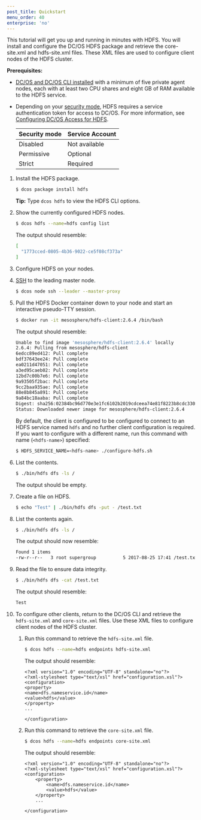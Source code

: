 ```yaml
---
post_title: Quickstart
menu_order: 40
enterprise: 'no'
---
```


This tutorial will get you up and running in minutes with HDFS. You will install and configure the DC/OS HDFS package and retrieve the core-site.xml and hdfs-site.xml files. These XML files are used to configure client nodes of the HDFS cluster.

**Prerequisites:**

-  [DC/OS and DC/OS CLI installed](https://docs.mesosphere.com/1.9/installing/) with a minimum of five private agent nodes, each with at least two CPU shares and eight GB of RAM available to the HDFS service.
-  Depending on your [security mode](https://docs.mesosphere.com/1.9/overview/security/security-modes/), HDFS requires a service authentication token for access to DC/OS. For more information, see [Configuring DC/OS Access for HDFS](https://docs.mesosphere.com/service-docs/hdfs/hdfs-auth/).

   | Security mode | Service Account |
   |---------------|-----------------------|
   | Disabled      | Not available   |
   | Permissive    | Optional   |
   | Strict        | Required |

1.  Install the HDFS package.

    ```bash
    $ dcos package install hdfs
    ```

    **Tip:** Type `dcos hdfs` to view the HDFS CLI options.


1.  Show the currently configured HDFS nodes.

    ```bash
    $ dcos hdfs --name=hdfs config list
    ```

    The output should resemble:

    ```bash
    [
      "1773cced-0805-4b36-9022-ce5f08cf373a"
    ]
    ```

1.  Configure HDFS on your nodes.

1.  [SSH](https://docs.mesosphere.com/1.9/administering-clusters/sshcluster/) to the leading master node.

    ```bash
    $ dcos node ssh --leader --master-proxy
    ```

1.  Pull the HDFS Docker container down to your node and start an interactive pseudo-TTY session.

    ```bash
    $ docker run -it mesosphere/hdfs-client:2.6.4 /bin/bash
    ```

    The output should resemble:

    ```bash
    Unable to find image 'mesosphere/hdfs-client:2.6.4' locally
    2.6.4: Pulling from mesosphere/hdfs-client
    6edcc89ed412: Pull complete
    bdf37643ee24: Pull complete
    ea0211d47051: Pull complete
    a3ed95caeb02: Pull complete
    12bd7c00b7e6: Pull complete
    9a93505f2bac: Pull complete
    9cc2baa935ae: Pull complete
    88e8b845a891: Pull complete
    9a84bc18aaba: Pull complete
    Digest: sha256:02384bc96d770e3e1fc6102b2019cdceea74e81f8223b8cdc330a499f1df733e
    Status: Downloaded newer image for mesosphere/hdfs-client:2.6.4
    ```

    By default, the client is configured to be configured to connect to an HDFS service named `hdfs` and no further client configuration is required. If you want to configure with a different name, run this command with name (`<hdfs-name>`) specified:

    ```bash
    $ HDFS_SERVICE_NAME=<hdfs-name> ./configure-hdfs.sh
    ```

1.  List the contents.

    ```bash
    $ ./bin/hdfs dfs -ls /
    ```

    The output should be empty.

1.  Create a file on HDFS.

    ```bash
    $ echo "Test" | ./bin/hdfs dfs -put - /test.txt
    ```

1.  List the contents again.

    ```bash
    $ ./bin/hdfs dfs -ls /
    ```

    The output should now resemble:

    ```bash
    Found 1 items
    -rw-r--r--   3 root supergroup          5 2017-08-25 17:41 /test.txt
    ```

1.  Read the file to ensure data integrity.

    ```bash
    $ ./bin/hdfs dfs -cat /test.txt
    ```

    The output should resemble:
    ```bash
    Test
    ```


1.  To configure other clients, return to the DC/OS CLI and retrieve the `hdfs-site.xml` and `core-site.xml` files. Use these XML files to configure client nodes of the HDFS cluster.

    1.  Run this command to retrieve the `hdfs-site.xml` file.

        ```bash
        $ dcos hdfs --name=hdfs endpoints hdfs-site.xml
        ```

        The output should resemble:

        ```
        <?xml version="1.0" encoding="UTF-8" standalone="no"?>
        <?xml-stylesheet type="text/xsl" href="configuration.xsl"?><configuration>
        <property>
        <name>dfs.nameservice.id</name>
        <value>hdfs</value>
        </property>
        ...

        </configuration>
        ```

    1.  Run this command to retrieve the `core-site.xml` file.

        ```bash
        $ dcos hdfs --name=hdfs endpoints core-site.xml
        ```

        The output should resemble:

        ```
        <?xml version="1.0" encoding="UTF-8" standalone="no"?>
        <?xml-stylesheet type="text/xsl" href="configuration.xsl"?>
        <configuration>
            <property>
                <name>dfs.nameservice.id</name>
                <value>hdfs</value>
            </property>
            ...

        </configuration>
        ```
